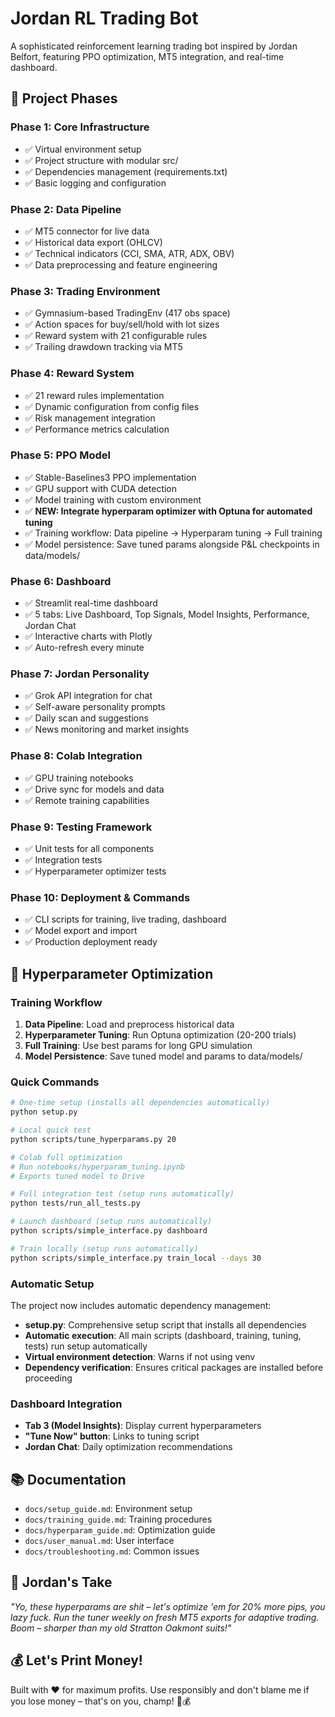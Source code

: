 # Jordan RL Trading Bot

A sophisticated reinforcement learning trading bot inspired by Jordan Belfort, featuring PPO optimization, MT5 integration, and real-time dashboard.

## 🚀 Project Phases

### Phase 1: Core Infrastructure
- ✅ Virtual environment setup
- ✅ Project structure with modular src/
- ✅ Dependencies management (requirements.txt)
- ✅ Basic logging and configuration

### Phase 2: Data Pipeline
- ✅ MT5 connector for live data
- ✅ Historical data export (OHLCV)
- ✅ Technical indicators (CCI, SMA, ATR, ADX, OBV)
- ✅ Data preprocessing and feature engineering

### Phase 3: Trading Environment
- ✅ Gymnasium-based TradingEnv (417 obs space)
- ✅ Action spaces for buy/sell/hold with lot sizes
- ✅ Reward system with 21 configurable rules
- ✅ Trailing drawdown tracking via MT5

### Phase 4: Reward System
- ✅ 21 reward rules implementation
- ✅ Dynamic configuration from config files
- ✅ Risk management integration
- ✅ Performance metrics calculation

### Phase 5: PPO Model
- ✅ Stable-Baselines3 PPO implementation
- ✅ GPU support with CUDA detection
- ✅ Model training with custom environment
- ✅ **NEW: Integrate hyperparam optimizer with Optuna for automated tuning**
- ✅ Training workflow: Data pipeline → Hyperparam tuning → Full training
- ✅ Model persistence: Save tuned params alongside P&L checkpoints in data/models/

### Phase 6: Dashboard
- ✅ Streamlit real-time dashboard
- ✅ 5 tabs: Live Dashboard, Top Signals, Model Insights, Performance, Jordan Chat
- ✅ Interactive charts with Plotly
- ✅ Auto-refresh every minute

### Phase 7: Jordan Personality
- ✅ Grok API integration for chat
- ✅ Self-aware personality prompts
- ✅ Daily scan and suggestions
- ✅ News monitoring and market insights

### Phase 8: Colab Integration
- ✅ GPU training notebooks
- ✅ Drive sync for models and data
- ✅ Remote training capabilities

### Phase 9: Testing Framework
- ✅ Unit tests for all components
- ✅ Integration tests
- ✅ Hyperparameter optimizer tests

### Phase 10: Deployment & Commands
- ✅ CLI scripts for training, live trading, dashboard
- ✅ Model export and import
- ✅ Production deployment ready

## 🧠 Hyperparameter Optimization

### Training Workflow
1. **Data Pipeline**: Load and preprocess historical data
2. **Hyperparameter Tuning**: Run Optuna optimization (20-200 trials)
3. **Full Training**: Use best params for long GPU simulation
4. **Model Persistence**: Save tuned model and params to data/models/

### Quick Commands
```bash
# One-time setup (installs all dependencies automatically)
python setup.py

# Local quick test
python scripts/tune_hyperparams.py 20

# Colab full optimization
# Run notebooks/hyperparam_tuning.ipynb
# Exports tuned model to Drive

# Full integration test (setup runs automatically)
python tests/run_all_tests.py

# Launch dashboard (setup runs automatically)
python scripts/simple_interface.py dashboard

# Train locally (setup runs automatically)
python scripts/simple_interface.py train_local --days 30
```

### Automatic Setup
The project now includes automatic dependency management:
- **setup.py**: Comprehensive setup script that installs all dependencies
- **Automatic execution**: All main scripts (dashboard, training, tuning, tests) run setup automatically
- **Virtual environment detection**: Warns if not using venv
- **Dependency verification**: Ensures critical packages are installed before proceeding

### Dashboard Integration
- **Tab 3 (Model Insights)**: Display current hyperparameters
- **"Tune Now" button**: Links to tuning script
- **Jordan Chat**: Daily optimization recommendations

## 📚 Documentation

- `docs/setup_guide.md`: Environment setup
- `docs/training_guide.md`: Training procedures
- `docs/hyperparam_guide.md`: Optimization guide
- `docs/user_manual.md`: User interface
- `docs/troubleshooting.md`: Common issues

## 🎯 Jordan's Take

*"Yo, these hyperparams are shit – let's optimize 'em for 20% more pips, you lazy fuck. Run the tuner weekly on fresh MT5 exports for adaptive trading. Boom – sharper than my old Stratton Oakmont suits!"*

## 💰 Let's Print Money!

Built with ❤️ for maximum profits. Use responsibly and don't blame me if you lose money – that's on you, champ! 🐺💰
